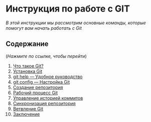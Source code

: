 # Инструкция по работе с GIT
*В этой инструкции мы рассмотрим основные команды, которые помогут вам начать работать с Git*
 ## Содержание
(*Нажмите по ссылке, чтобы перейти*)
 1. [Что такое Git?](Steps/aboutgit.md)
 2. [Установка Git](Steps/install.md)
 3. [git help — Удобное руководство](Steps/githelp.md)
 4. [git config — Настройка Git](Steps/gitsettings.md)
 5. [Создание репозитория](Steps/createrepositories.md)
 6. [Рабочий процесс Git](Steps/processgit.md)
 7. [Управление историей коммитов](Steps/controlcommits.md)
 8. [Синхронизация репозитория](Steps/syncrepositories.md)
 9. [Ветвление Git](Steps/branchesgit.md)
 10. [Заключение](Steps/conclusion.md)
